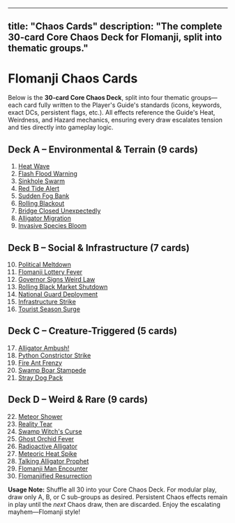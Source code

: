 
---
title: "Chaos Cards"
description: "The complete 30-card Core Chaos Deck for Flomanji, split into thematic groups."
---

# Flomanji Chaos Cards

Below is the **30-card Core Chaos Deck**, split into four thematic groups—each card fully written to the Player's Guide's standards (icons, keywords, exact DCs, persistent flags, etc.). All effects reference the Guide's Heat, Weirdness, and Hazard mechanics, ensuring every draw escalates tension and ties directly into gameplay logic.

## Deck A – Environmental & Terrain (9 cards)
1. [Heat Wave](environmental/heat-wave.md)
2. [Flash Flood Warning](environmental/flash-flood-warning.md)
3. [Sinkhole Swarm](environmental/sinkhole-swarm.md)
4. [Red Tide Alert](environmental/red-tide-alert.md)
5. [Sudden Fog Bank](environmental/sudden-fog-bank.md)
6. [Rolling Blackout](environmental/rolling-blackout.md)
7. [Bridge Closed Unexpectedly](environmental/bridge-closed-unexpectedly.md)
8. [Alligator Migration](environmental/alligator-migration.md)
9. [Invasive Species Bloom](environmental/invasive-species-bloom.md)

## Deck B – Social & Infrastructure (7 cards)
10. [Political Meltdown](social/political-meltdown.md)
11. [Flomanji Lottery Fever](social/lottery-fever.md)
12. [Governor Signs Weird Law](social/governor-signs-weird-law.md)
13. [Rolling Black Market Shutdown](social/black-market-shutdown.md)
14. [National Guard Deployment](social/national-guard-deployment.md)
15. [Infrastructure Strike](social/infrastructure-strike.md)
16. [Tourist Season Surge](social/tourist-season-surge.md)

## Deck C – Creature-Triggered (5 cards)
17. [Alligator Ambush!](creature/alligator-ambush.md)
18. [Python Constrictor Strike](creature/python-constrictor.md)
19. [Fire Ant Frenzy](creature/fire-ant-frenzy.md)
20. [Swamp Boar Stampede](creature/swamp-boar-stampede.md)
21. [Stray Dog Pack](creature/stray-dog-pack.md)

## Deck D – Weird & Rare (9 cards)
22. [Meteor Shower](weird/meteor-shower.md)
23. [Reality Tear](weird/reality-tear.md)
24. [Swamp Witch's Curse](weird/swamp-witch-curse.md)
25. [Ghost Orchid Fever](weird/ghost-orchid-fever.md)
26. [Radioactive Alligator](weird/radioactive-alligator.md)
27. [Meteoric Heat Spike](weird/meteoric-heat-spike.md)
28. [Talking Alligator Prophet](weird/talking-alligator.md)
29. [Flomanji Man Encounter](weird/flomanji-man.md)
30. [Flomanjified Resurrection](weird/flomanjified-resurrection.md)

**Usage Note:** Shuffle all 30 into your Core Chaos Deck. For modular play, draw only A, B, or C sub-groups as desired. Persistent Chaos effects remain in play until the *next* Chaos draw, then are discarded. Enjoy the escalating mayhem—Flomanji style!
